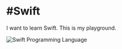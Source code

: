 #Swift
=====

I want to learn Swift. This is my playground.

![Swift Programming Language](http://siliconangle.com/files/2014/06/apple-swift-logo.png)

